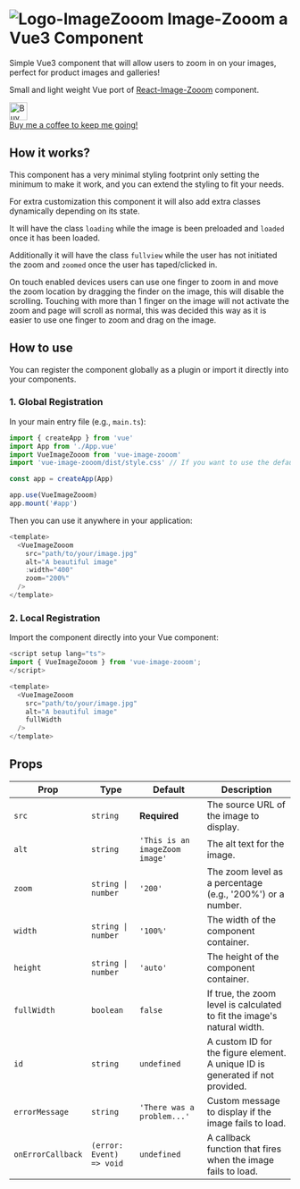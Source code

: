 # ![Logo-ImageZooom](https://github.com/Mario-Duarte/react-ImageZooom/blob/demo/public/logo28.png?raw=true) Image-Zooom a Vue3 Component

Simple Vue3 component that will allow users to zoom in on your images, perfect for product images and galleries!

Small and light weight Vue port of [React-Image-Zooom](https://github.com/Mario-Duarte/react-image-zooom) component.

<a href="https://www.buymeacoffee.com/marioduarte"><img src="https://cdn.buymeacoffee.com/buttons/v2/default-red.png" height="32px" alt="Buy me a coffee"></a><br/>
[Buy me a coffee to keep me going!](https://www.paypal.com/paypalme/MarioDuarte/2)

## How it works?

This component has a very minimal styling footprint only setting the minimum to make it work, and you can extend the styling to fit your needs.

For extra customization this component it will also add extra classes dynamically depending on its state.

It will have the class `loading` while the image is been preloaded and `loaded` once it has been loaded.

Additionally it will have the class `fullview` while the user has not initiated the zoom and `zoomed` once the user has taped/clicked in.

On touch enabled devices users can use one finger to zoom in and move the zoom location by dragging the finder on the image, this will disable the scrolling. Touching with more than 1 finger on the image will not activate the zoom and page will scroll as normal, this was decided this way as it is easier to use one finger to zoom and drag on the image.

## How to use

You can register the component globally as a plugin or import it directly into your components.

### 1. Global Registration

In your main entry file (e.g., `main.ts`):

```typescript
import { createApp } from 'vue'
import App from './App.vue'
import VueImageZooom from 'vue-image-zooom'
import 'vue-image-zooom/dist/style.css' // If you want to use the default styles

const app = createApp(App)

app.use(VueImageZooom)
app.mount('#app')
```

Then you can use it anywhere in your application:

```typescript
<template>
  <VueImageZooom 
    src="path/to/your/image.jpg" 
    alt="A beautiful image" 
    :width="400"
    zoom="200%"
  />
</template>
```

### 2. Local Registration

Import the component directly into your Vue component:

```typescript
<script setup lang="ts">
import { VueImageZooom } from 'vue-image-zooom';
</script>

<template>
  <VueImageZooom 
    src="path/to/your/image.jpg" 
    alt="A beautiful image" 
    fullWidth
  />
</template>
```


## Props

| Prop              | Type                      | Default                               | Description                                                                 |
|-------------------|---------------------------|---------------------------------------|-----------------------------------------------------------------------------|
| `src`             | `string`                  | **Required**                          | The source URL of the image to display.                                     |
| `alt`             | `string`                  | `'This is an imageZoom image'`        | The alt text for the image.                                                 |
| `zoom`            | `string \| number`        | `'200'`                               | The zoom level as a percentage (e.g., '200%') or a number.                  |
| `width`           | `string \| number`        | `'100%'`                              | The width of the component container.                                       |
| `height`          | `string \| number`        | `'auto'`                              | The height of the component container.                                      |
| `fullWidth`       | `boolean`                 | `false`                               | If true, the zoom level is calculated to fit the image's natural width.     |
| `id`              | `string`                  | `undefined`                           | A custom ID for the figure element. A unique ID is generated if not provided. |
| `errorMessage`    | `string`                  | `'There was a problem...'`            | Custom message to display if the image fails to load.                       |
| `onErrorCallback` | `(error: Event) => void`  | `undefined`                           | A callback function that fires when the image fails to load.                |